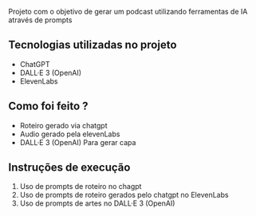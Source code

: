 Projeto com o objetivo de gerar um podcast utilizando ferramentas de IA através de prompts


## Tecnologias utilizadas no projeto
- ChatGPT
- DALL·E 3 (OpenAI)
- ElevenLabs

## Como foi feito ?
- Roteiro gerado via chatgpt
- Audio gerado pela elevenLabs
- DALL·E 3 (OpenAI) Para gerar capa

## Instruções de execução

 1. Uso de prompts de roteiro no chagpt
 2. Uso de prompts de roteiro gerados pelo chatgpt no ElevenLabs
 3. Uso de prompts de artes no DALL·E 3 (OpenAI)
